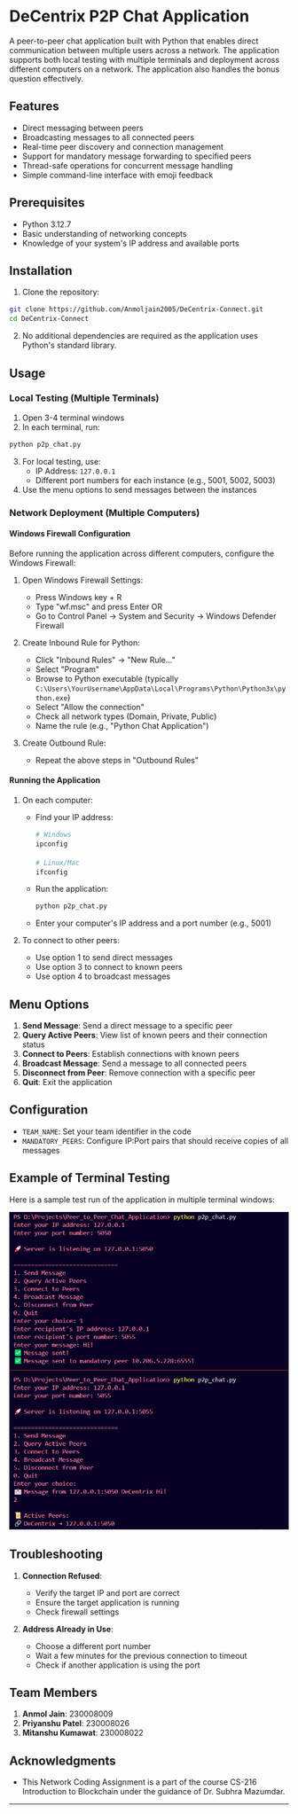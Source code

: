 # DeCentrix P2P Chat Application

A peer-to-peer chat application built with Python that enables direct communication between multiple users across a network. The application supports both local testing with multiple terminals and deployment across different computers on a network. The application also handles the bonus question effectively.

## Features

- Direct messaging between peers
- Broadcasting messages to all connected peers
- Real-time peer discovery and connection management
- Support for mandatory message forwarding to specified peers
- Thread-safe operations for concurrent message handling
- Simple command-line interface with emoji feedback

## Prerequisites

- Python 3.12.7
- Basic understanding of networking concepts
- Knowledge of your system's IP address and available ports

## Installation

1. Clone the repository:
```bash
git clone https://github.com/Anmoljain2005/DeCentrix-Connect.git
cd DeCentrix-Connect
```

2. No additional dependencies are required as the application uses Python's standard library.

## Usage

### Local Testing (Multiple Terminals)

1. Open 3-4 terminal windows
2. In each terminal, run:
```bash
python p2p_chat.py
```
3. For local testing, use:
   - IP Address: `127.0.0.1`
   - Different port numbers for each instance (e.g., 5001, 5002, 5003)
4. Use the menu options to send messages between the instances

### Network Deployment (Multiple Computers)

#### Windows Firewall Configuration

Before running the application across different computers, configure the Windows Firewall:

1. Open Windows Firewall Settings:
   - Press Windows key + R
   - Type "wf.msc" and press Enter
   OR
   - Go to Control Panel → System and Security → Windows Defender Firewall

2. Create Inbound Rule for Python:
   - Click "Inbound Rules" → "New Rule..."
   - Select "Program"
   - Browse to Python executable (typically `C:\Users\YourUsername\AppData\Local\Programs\Python\Python3x\python.exe`)
   - Select "Allow the connection"
   - Check all network types (Domain, Private, Public)
   - Name the rule (e.g., "Python Chat Application")

3. Create Outbound Rule:
   - Repeat the above steps in "Outbound Rules"

#### Running the Application

1. On each computer:
   - Find your IP address:
     ```bash
     # Windows
     ipconfig
     
     # Linux/Mac
     ifconfig
     ```
   - Run the application:
     ```bash
     python p2p_chat.py
     ```
   - Enter your computer's IP address and a port number (e.g., 5001)

2. To connect to other peers:
   - Use option 1 to send direct messages
   - Use option 3 to connect to known peers
   - Use option 4 to broadcast messages

## Menu Options

1. **Send Message**: Send a direct message to a specific peer
2. **Query Active Peers**: View list of known peers and their connection status
3. **Connect to Peers**: Establish connections with known peers
4. **Broadcast Message**: Send a message to all connected peers
5. **Disconnect from Peer**: Remove connection with a specific peer
0. **Quit**: Exit the application

## Configuration

- `TEAM_NAME`: Set your team identifier in the code
- `MANDATORY_PEERS`: Configure IP:Port pairs that should receive copies of all messages

## Example of Terminal Testing

Here is a sample test run of the application in multiple terminal windows:

![Terminal Screenshot](Screenshots/Testing_on_Localhost.png)


## Troubleshooting

1. **Connection Refused**:
   - Verify the target IP and port are correct
   - Ensure the target application is running
   - Check firewall settings

2. **Address Already in Use**:
   - Choose a different port number
   - Wait a few minutes for the previous connection to timeout
   - Check if another application is using the port

## Team Members
1. **Anmol Jain**: 230008009
2. **Priyanshu Patel**: 230008026
3. **Mitanshu Kumawat**: 230008022

## Acknowledgments
- This Network Coding Assignment is a part of the course CS-216 Introduction to Blockchain under the guidance of Dr. Subhra Mazumdar.

---
